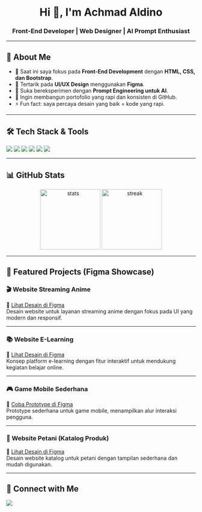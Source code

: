 <h1 align="center">Hi 👋, I'm Achmad Aldino</h1>
<h3 align="center">Front-End Developer | Web Designer | AI Prompt Enthusiast</h3>

---

## 🚀 About Me
- 🌱 Saat ini saya fokus pada **Front-End Development** dengan **HTML, CSS, dan Bootstrap**.  
- 🎨 Tertarik pada **UI/UX Design** menggunakan **Figma**.  
- 🤖 Suka bereksperimen dengan **Prompt Engineering untuk AI**.  
- 📂 Ingin membangun portofolio yang rapi dan konsisten di GitHub.  
- ⚡ Fun fact: saya percaya desain yang baik = kode yang rapi.

---

## 🛠️ Tech Stack & Tools
<p>
  <img src="https://img.shields.io/badge/HTML5-E34F26?style=for-the-badge&logo=html5&logoColor=white"/>
  <img src="https://img.shields.io/badge/CSS3-1572B6?style=for-the-badge&logo=css3&logoColor=white"/>
  <img src="https://img.shields.io/badge/Bootstrap-7952B3?style=for-the-badge&logo=bootstrap&logoColor=white"/>
  <img src="https://img.shields.io/badge/Figma-F24E1E?style=for-the-badge&logo=figma&logoColor=white"/>
  <img src="https://img.shields.io/badge/AI%20Prompt-000000?style=for-the-badge&logo=openai&logoColor=white"/>
  <img src="https://img.shields.io/badge/GitHub-181717?style=for-the-badge&logo=github&logoColor=white"/>
</p>

---

## 📊 GitHub Stats
<p align="center">
  <img src="https://github-readme-stats.vercel.app/api?username=aldino012&show_icons=true&theme=tokyonight" alt="stats" height="160"/>
  <img src="https://github-readme-streak-stats.herokuapp.com/?user=aldino012&theme=tokyonight" alt="streak" height="160"/>
</p>

---

## 🌟 Featured Projects (Figma Showcase)

### 🎬 Website Streaming Anime  
🔗 [Lihat Desain di Figma](https://www.figma.com/design/9HwKfe6j53e1Yn6HpQX4vV/Untitled?m=auto&t=Mg7OtqU3omF6hN25-6)  
Desain website untuk layanan streaming anime dengan fokus pada UI yang modern dan responsif.

---

### 📚 Website E-Learning  
🔗 [Lihat Desain di Figma](https://www.figma.com/design/E0eIlxjwUAl4V1O78uk5U3/Untitled?m=auto&t=Mg7OtqU3omF6hN25-6)  
Konsep platform e-learning dengan fitur interaktif untuk mendukung kegiatan belajar online.

---

### 🎮 Game Mobile Sederhana  
🔗 [Coba Prototype di Figma](https://www.figma.com/proto/PFt9lo7OQwazoEz7Wo1Rg9?node-id=0-1&t=Mg7OtqU3omF6hN25-6)  
Prototype sederhana untuk game mobile, menampilkan alur interaksi pengguna.

---

### 🌾 Website Petani (Katalog Produk)  
🔗 [Lihat Desain di Figma](https://www.figma.com/design/hNzFvU3xfp2nhBZMaOEN9g/katalog?m=auto&t=Mg7OtqU3omF6hN25-6)  
Desain website katalog untuk petani dengan tampilan sederhana dan mudah digunakan.

---

## 🤝 Connect with Me
<p>
  <a href="https://github.com/aldino012" target="_blank">
    <img src="https://img.shields.io/badge/GitHub-181717?style=for-the-badge&logo=github&logoColor=white"/>
  </a>
</p>

